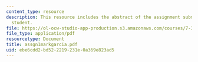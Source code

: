 ```yaml
---
content_type: resource
description: This resource includes the abstract of the assignment submitted by the
  student.
file: https://ol-ocw-studio-app-production.s3.amazonaws.com/courses/7-349-biological-computing-at-the-crossroads-of-engineering-and-science-spring-2005/ebe6cdd2bd522219231e0a369e823ad5_assgn1markgarcia.pdf
file_type: application/pdf
resourcetype: Document
title: assgn1markgarcia.pdf
uid: ebe6cdd2-bd52-2219-231e-0a369e823ad5
---
```

